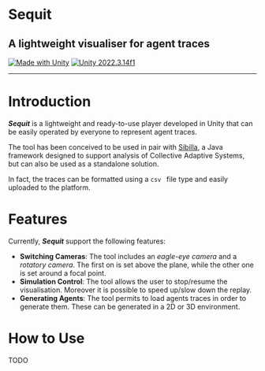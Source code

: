  # Sequit
## A lightweight visualiser for agent traces

[![Made with Unity](https://img.shields.io/badge/Made%20with-Unity-57b9d3?style=flat&logo=unity)](https://unity3d.com)
[![Unity 2022.3.14f1](https://img.shields.io/badge/Unity-2022.3.14f1-57b9d3?style=flat&logo=unity)](https://docs.unity3d.com/Manual/index.html)


<hr/>

# Introduction

***Sequit*** is a lightweight and ready-to-use player developed in Unity that can be easily operated by everyone to represent agent traces. 

The tool has been conceived to be used in pair with [Sibilla](https://github.com/quasylab/sibilla), a Java framework designed to support analysis of Collective Adaptive Systems, but can also be used as a standalone solution.

In fact, the traces can be formatted using a `csv ` file type and easily uploaded to the platform.

# Features

Currently, ***Sequit*** support the following features:

- **Switching  Cameras**: The tool includes an *eagle-eye camera* and a *rotatory camera*. The first on is set above the plane, while the other one is set around a focal point.
- **Simulation Control**: The tool allows the user to stop/resume the visualisation. Moreover it is possible to speed up/slow down the replay.
- **Generating Agents**: The tool permits to load agents traces in order to generate them. These can be generated in a 2D or 3D environment.

# How to Use

TODO
